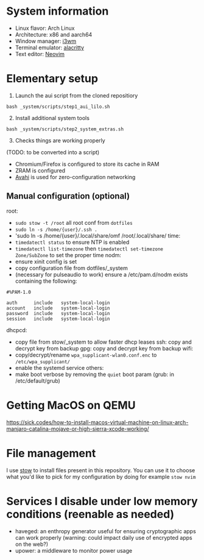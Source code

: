 System information
==================

- Linux flavor: Arch Linux
- Architecture: x86 and aarch64
- Window manager: [i3wm](https://github.com/i3/i3)
- Terminal emulator: [alacritty](https://github.com/jwilm/alacritty)
- Text editor: [Neovim](https://github.com/neovim/neovim)

Elementary setup
================

1. Launch the aui script from the cloned repositiory

`bash _system/scripts/step1_aui_lilo.sh`

2. Install additional system tools

`bash _system/scripts/step2_system_extras.sh`

3. Checks things are working properly

(TODO: to be converted into a script)

- Chromium/Firefox is configured to store its cache in RAM
- ZRAM is configured
- [Avahi](https://wiki.archlinux.org/index.php/avahi) is used for zero-configuration networking


Manual configuration (optional)
---------
root:
- `sudo stow -t /root` all root conf from `dotfiles`
- `sudo ln -s /home/{user}/.ssh .`
- 'sudo ln -s /home/{user}/.local/share/omf /root/.local/share/
time:
- `timedatectl status` to ensure NTP is enabled
- `timedatectl list-timezone` then `timedatectl set-timezone Zone/SubZone` to set the proper time
nodm:
- ensure xinit config is set
- copy configuration file from dotfiles/_system
- (necessary for pulseaudio to work) ensure a /etc/pam.d/nodm exists containing the following:
```
#%PAM-1.0

auth      include   system-local-login
account   include   system-local-login
password  include   system-local-login
session   include   system-local-login
```
dhcpcd:
- copy file from stow/_system to allow faster dhcp leases
ssh: copy and decrypt key from backup
gpg: copy and decrypt key from backup
wifi:
- copy/decrypt/rename `wpa_supplicant-wlan0.conf.enc` to `/etc/wpa_supplicant/`
- enable the systemd service
others:
- make boot verbose by removing the `quiet` boot param (grub: in /etc/default/grub)


Getting MacOS on QEMU
=====================
https://sick.codes/how-to-install-macos-virtual-machine-on-linux-arch-manjaro-catalina-mojave-or-high-sierra-xcode-working/

File management
===============

I use [stow](http://www.gnu.org/software/stow/) to install files present in this repository. You can use it to choose what you'd like to pick for my configuration by doing for example `stow nvim`


Services I disable under low memory conditions (reenable as needed)
==============================================
- haveged: an enthropy generator useful for ensuring cryptographic apps can work properly (warning: could impact daily use of encrypted apps on the web?)
- upower: a middleware to monitor power usage
